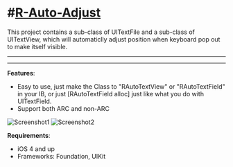#[R-Auto-Adjust](http://rickytan.github.com/RAutoAdjust)
===========

This project contains a sub-class of UITextFile and a sub-class of UITextView, which will automaticlly adjust position when keyboard pop out to make itself visible.



---

---

**Features**:

*  Easy to use, just make the Class to "RAutoTextView" or "RAutoTextField" in your IB, or just [RAutoTextField alloc] just like what you do with UITextField.
*  Support both ARC and non-ARC

![Screenshot1](http://dl.dropbox.com/u/46239535/RAutoAdjust/1.png)
![Screenshot2](http://dl.dropbox.com/u/46239535/RAutoAdjust/2.png)


**Requirements**:

* iOS 4 and up
* Frameworks: Foundation, UIKit
